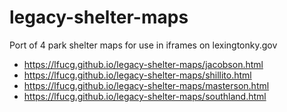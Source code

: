 # legacy-shelter-maps

Port of 4 park shelter maps for use in iframes on lexingtonky.gov

* https://lfucg.github.io/legacy-shelter-maps/jacobson.html
* https://lfucg.github.io/legacy-shelter-maps/shillito.html
* https://lfucg.github.io/legacy-shelter-maps/masterson.html
* https://lfucg.github.io/legacy-shelter-maps/southland.html
